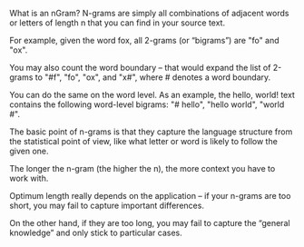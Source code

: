 What is an nGram?
N-grams are simply all combinations of adjacent words or letters of length n
that you can find in your source text.

For example, given the word fox, all 2-grams (or “bigrams”) are "fo" and "ox".

You may also count the word boundary – that would expand the list of 2-grams to "#f", "fo", "ox", and "x#",
where # denotes a word boundary.

You can do the same on the word level.
As an example, the hello, world! text contains the following word-level bigrams: "# hello", "hello world", "world #".

The basic point of n-grams is that they capture the language structure from the statistical point of view,
like what letter or word is likely to follow the given one.

The longer the n-gram (the higher the n), the more context you have to work with.

Optimum length really depends on the application – if your n-grams are too short,
you may fail to capture important differences.

On the other hand, if they are too long, you may fail to capture the “general knowledge”
and only stick to particular cases.